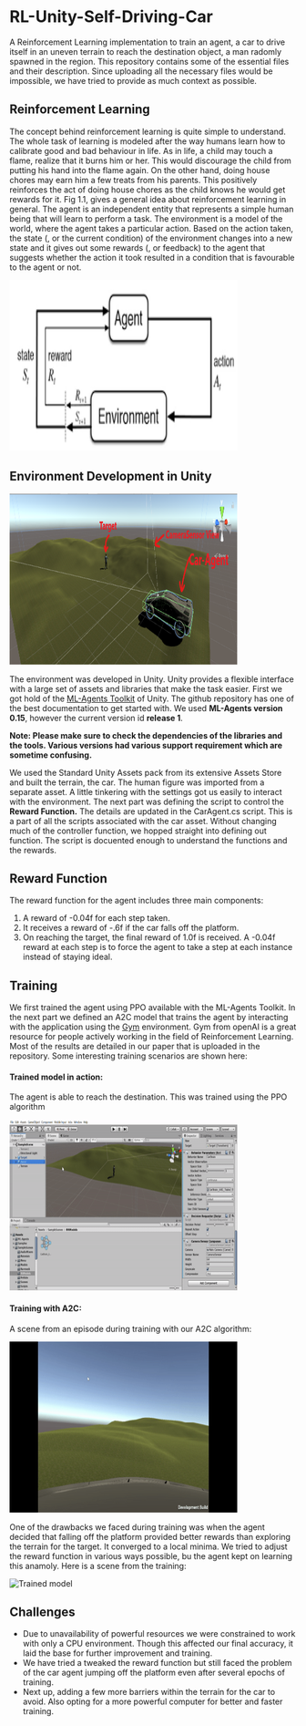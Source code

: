 # RL-Unity-Self-Driving-Car
A Reinforcement Learning implementation to train an agent, a car to drive itself in an uneven terrain to reach the destination object, a man radomly spawned in the region. This repository contains some of the essential files and their description. Since uploading all the necessary files would be impossible, we have tried to provide as much context as possible.

## Reinforcement Learning

The concept behind reinforcement learning is quite simple to understand. The whole task of learning is modeled after the way humans learn how to calibrate good and bad behaviour in life. As in life, a child may touch a flame, realize that it burns him or her. This would discourage the child from putting his hand into the flame again. On the other hand, doing house chores may earn him a few treats from his parents. This positively reinforces the act of doing house chores as the child knows he would get rewards for it. Fig 1.1, gives a general idea about reinforcement learning in general. The agent is an independent entity that represents a simple human being that will learn to perform a task. The environment is a model of the world, where the agent takes a particular action. Based on the action taken, the state (, or the current condition) of the environment changes into a new state and it gives out some rewards (, or feedback) to the agent that suggests whether the action it took resulted in a condition that is favourable to the agent or not.

<img src="https://github.com/crazylazylife/RL-Unity-Self-Driving-Car/blob/master/rl.png" alt="Reinforcement Learning" height="300px" width="400px">

## Environment Development in Unity

<img src="https://github.com/crazylazylife/RL-Unity-Self-Driving-Car/blob/master/pic2.png" alt="Environment" height="300px" width="400px">

The environment was developed in Unity. Unity provides a flexible interface with a large set of assets and libraries that make the task easier. First we got hold of the [ML-Agents Toolkit](https://github.com/Unity-Technologies/ml-agents) of Unity. The github repository has one of the best documentation to get started with. We used **ML-Agents version 0.15**, however the current version id **release 1**.

**Note: Please make sure to check the dependencies of the libraries and the tools. Various versions had various support requirement which are sometime confusing.**

We used the Standard Unity Assets pack from its extensive Assets Store and built the terrain, the car. The human figure was imported from a separate asset. A little tinkering with the settings got us easily to interact with the environment. The next part was defining the script to control the **Reward Function.** The details are updated in the CarAgent.cs script. This is a part of all the scripts associated with the car asset. Without changing much of the controller function, we hopped straight into defining out function. The script is docuented enough to understand the functions and the rewards.

## Reward Function
The reward function for the agent includes three main components:
1.	A reward of -0.04f for each step taken.
2.	It receives a reward of -.6f if the car falls off the platform.
3.	On reaching the target, the final reward of 1.0f is received.
A -0.04f reward at each step is to force the agent to take a step at each instance instead of staying ideal. 

## Training

We first trained the agent using PPO available with the ML-Agents Toolkit. In the next part we defined an A2C model that trains the agent by interacting with the application using the [Gym](https://gym.openai.com/) environment. Gym from openAI is a great resource for people actively working in the field of Reinforcement Learning. Most of the results are detailed in our paper that is uploaded in the repository. Some interesting training scenarios are shown here:

#### Trained model in action:
The agent is able to reach the destination. This was trained using the PPO algorithm

<img src="https://github.com/crazylazylife/RL-Unity-Self-Driving-Car/blob/master/videos/trained_ppo.gif" alt="Trained model" height="300px" width="400px">

#### Training with A2C:
A scene from an episode during training with our A2C algorithm:

<img src="https://github.com/crazylazylife/RL-Unity-Self-Driving-Car/blob/master/videos/a2c_sample_training_scene.gif" alt="Trained model" height="300px" width="400px">

One of the drawbacks we faced during training was when the agent decided that falling off the platform  provided better rewards than exploring the terrain for the target. It converged to a local minima. We tried to adjust the reward function in various ways possible, bu the agent kept on learning this anamoly. Here is a scene from the training:

<img src="https://github.com/crazylazylife/RL-Unity-Self-Driving-Car/blob/master/videos/falling_off_platform.gif" alt="Trained model" height="300px" width="400px">

## Challenges
- Due to unavailability of powerful resources we were constrained to work with only a CPU environment. Though this affected our final accuracy, it laid the base for further improvement and training.
- We have tried a tweaked the reward function but still faced the problem of the car agent jumping off the platform even after several epochs of training.
- Next up, adding a few more barriers within the terrain for the car to avoid. Also opting for a more powerful computer for better and faster training.
